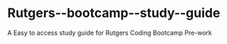 # Rutgers--bootcamp--study--guide
A Easy to access study guide for Rutgers Coding Bootcamp Pre-work
